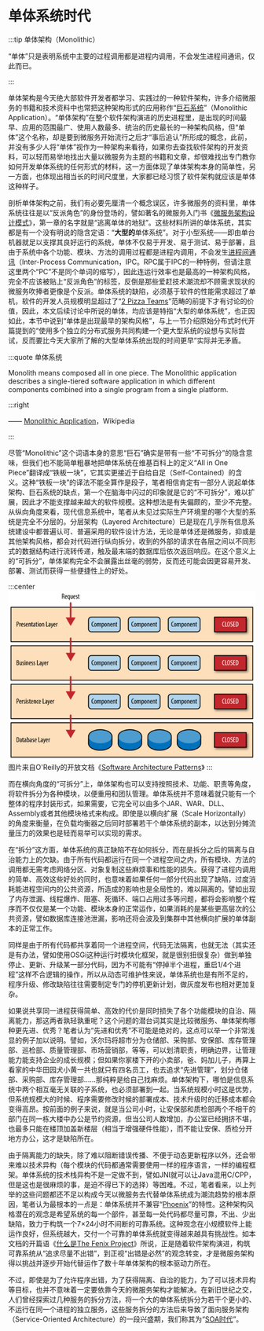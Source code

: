# 单体系统时代

:::tip 单体架构（Monolithic）

“单体”只是表明系统中主要的过程调用都是进程内调用，不会发生进程间通讯，仅此而已。

:::

单体架构是今天绝大部软件开发者都学习、实践过的一种软件架构，许多介绍微服务的书籍和技术资料中也常把这种架构形式的应用称作“[巨石系统](https://en.wikipedia.org/wiki/Monolithic_application)”（Monolithic Application）。“单体架构”在整个软件架构演进的历史进程里，是出现的时间最早、应用的范围最广、使用人数最多、统治的历史最长的一种架构风格，但“单体”这个名称，却是要到微服务开始流行之后才“事后追认”所形成的概念，此前，并没有多少人将“单体”视作为一种架构来看待，如果你去查找软件架构的开发资料，可以轻而易举地找出大量以微服务为主题的书籍和文章，却很难找出专门教你如何开发单体系统的任何形式的材料，这一方面体现了单体架构本身的简单性，另一方面，也体现出相当长的时间尺度里，大家都已经习惯了软件架构就应该是单体这种样子。

剖析单体架构之前，我们有必要先厘清一个概念误区，许多微服务的资料里，单体系统往往是以“反派角色”的身份登场的，譬如著名的微服务入门书《[微服务架构设计模式](https://book.douban.com/subject/33425123/)》，第一章的名字就是“逃离单体的地狱”。这些材料所讲的单体系统，其实都是有一个没有明说的隐含定语：“**大型的**单体系统”。对于小型系统——即由单台机器就足以支撑其良好运行的系统，单体不仅易于开发、易于测试、易于部署，且由于系统中各个功能、模块、方法的调用过程都是进程内调用，不会发生[进程间通讯](https://zh.wikipedia.org/wiki/%E8%A1%8C%E7%A8%8B%E9%96%93%E9%80%9A%E8%A8%8A)（Inter-Process Communication，IPC。RPC属于IPC的一种特例，但请注意这里两个“PC”不是同个单词的缩写），因此连运行效率也是最高的一种架构风格，完全不应该被贴上“反派角色”的标签，反倒是那些爱赶技术潮流却不顾需求现状的微服务吹捧者更像是个反派。单体系统的缺陷，必须基于软件的性能需求超过了单机，软件的开发人员规模明显超过了“[2 Pizza Teams](https://wiki.mbalib.com/wiki/%E4%B8%A4%E4%B8%AA%E6%8A%AB%E8%90%A8%E5%8E%9F%E5%88%99)”范畴的前提下才有讨论的价值，因此，本文后续讨论中所说的单体，均应该是特指“大型的单体系统”，也正因如此，本节中说到“单体是出现最早的架构风格”，与上一节介绍原始分布式时代开篇提到的“使用多个独立的分布式服务共同构建一个更大型系统的设想与实际尝试，反而要比今天大家所了解的大型单体系统出现的时间更早”实际并无矛盾。

:::quote 单体系统

Monolith means composed all in one piece. The Monolithic application describes a single-tiered software application in which different components combined into a single program from a single platform.

:::right 

——  [Monolithic Application](https://en.wikipedia.org/wiki/Monolithic_application)，Wikipedia

:::

尽管“Monolithic”这个词语本身的意思“巨石”确实是带有一些“不可拆分”的隐含意味，但我们也不能简单粗暴地把单体系统在维基百科上的定义“All in One Piece”翻译成“铁板一块”，它其实更接近于自给自足（Self-Contained）的含义。这种“铁板一块”的译法不能全算作是段子，笔者相信肯定有一部分人说起单体架构、巨石系统的缺点，第一个在脑海中闪过的印象就是它的“不可拆分”，难以扩展，因此才不能支撑越来越大的软件规模。这种想法是有失偏颇的，至少不完整。从纵向角度来看，现代信息系统中，笔者从未见过实际生产环境里的哪个大型的系统是完全不分层的。分层架构（Layered Architecture）已是现在几乎所有信息系统建设中都普遍认可、普遍采用的软件设计方法，无论是单体还是微服务，抑或是其他架构风格，都会对代码进行纵向拆分，收到的外部的请求在各层之间以不同形式的数据结构进行流转传递，触及最末端的数据库后依次返回响应。在这个意义上的“可拆分”，单体架构完全不会展露出丝毫的弱势，反而还可能会因更容易开发、部署、测试而获得一些便捷性上的好处。

:::center
![](./images/layed-arch.png)
图片来自O'Reilly的开放文档《[Software Architecture Patterns](https://www.oreilly.com/programming/free/files/software-architecture-patterns.pdf)》
:::

而在横向角度的“可拆分”上，单体架构也可以支持按照技术、功能、职责等角度，将软件拆分为各种模块，以便重用和团队管理。单体系统并不意味着就只能有一个整体的程序封装形式，如果需要，它完全可以由多个JAR、WAR、DLL、Assembly或者其他模块格式来构成。即使是以横向扩展（Scale Horizontally）的角度来衡量，在负载均衡器之后同时部署若干个单体系统的副本，以达到分摊流量压力的效果也是轻而易举可以实现的需求。

在“拆分”这方面，单体系统的真正缺陷不在如何拆分，而在是拆分之后的隔离与自治能力上的欠缺。由于所有代码都运行在同一个进程空间之内，所有模块、方法的调用都无需考虑网络分区、对象复制这些麻烦事和性能的损失。获得了进程内调用的简单、高效这些好处的同时，也意味着如果任何一部分代码出现了缺陷，过度消耗能进程空间内的公共资源，所造成的影响也是全局性的，难以隔离的。譬如出现了内存泄漏、线程爆炸、阻塞、死循环、端口占用过多等问题，都将会影响整个程序而不仅仅是某一个功能、模块本身的正常运作，如果消耗的是某些更高层次的公共资源，譬如数据库连接池泄漏，影响还将会波及到集群中其他横向扩展的单体副本的正常工作。

同样是由于所有代码都共享着同一个进程空间，代码无法隔离，也就无法（其实还是有办法，譬如使用OSGi这种运行时模块化框架，就是很别扭很复杂）做到单独停止、更新、升级某一部分代码，因为不可能有“停掉半个进程，重启1/4个进程”这样不合逻辑的操作，所以从动态可维护性来说，单体系统也是有所不足的，程序升级、修改缺陷往往需要制定专门的停机更新计划，做灰度发布也相对更加复杂。

如果说共享同一进程获得简单、高效的代价是同时损失了各个功能模块的自治、隔离能力，那这两者孰轻孰重呢？这个问题的潜台词其实是比较微服务、单体架构哪种更先进、优秀？笔者认为“先进和优秀”不可能是绝对的，这点可以举一个非常浅显的例子加以说明。譬如，沃尔玛将超市分为仓储部、采购部、安保部、库存管理部、巡检部、质量管理部、市场营销部，等等，可以划清职责，明确边界，让管理能力能支持企业的成长规模；但如果你家楼下开的小卖部，爸、妈加儿子，再算上看家的中华田园犬小黄一共也就只有四名员工，也去追求“先进管理”，划分仓储部、采购部、库存管理部……那纯粹是给自己找麻烦。单体架构下，哪怕是信息系统中两个相互毫无关联的子系统，也必须部署到一起。当系统规模小时这是优势，但系统规模大的时候、程序需要修改时候的部署成本、技术升级时的迁移成本都会变得高昂。按前面的例子来说，就是当公司小时，让安保部和质检部两个不相干的部门在同一栋大楼中办公是节约资源，但当公司人数增加，办公室已经拥挤不堪，也最多只能在楼顶加盖新楼层（相当于增强硬件性能），而不能让安保、质检分开地方办公，这才是缺陷所在。

由于隔离能力的缺失，除了难以阻断错误传播、不便于动态更新程序以外，还会带来难以技术异构（每个模块的代码都通常需要使用一样的程序语言，一样的编程框架。单体系统的技术栈异构不是一定做不到，譬如JNI就可以让Java混用C/CPP，但是这也是很麻烦的事，是迫不得已下的选择）等困难。不过，笔者看来，以上列举的这些问题都还不足以构成今天以微服务去代替单体系统成为潮流趋势的根本原因，笔者认为最根本的一点是：单体系统并不兼容“[Phoenix](/introduction/about-the-fenix-project.html#架构的演进)”的特性。这种架构风格潜在的观念是希望系统的每一个部件，甚至每一处代码都尽量可靠，不出、少出缺陷，致力于构筑一个7×24小时不间断的可靠系统。这种观念在小规模软件上能运作良好，但系统越大，交付一个可靠的单体系统就变得越来越具有挑战性。如本文档的开篇语《[什么是The Fenix Project](/introduction/about-the-fenix-project.html)》所说，正是随着软件架构演进，构筑可靠系统从“追求尽量不出错”，到正视“出错是必然”的观念转变，才是微服务架构得以挑战并逐步开始代替运作了数十年单体架构的根本驱动力所在。

不过，即使是为了允许程序出错，为了获得隔离、自治的能力，为了可以技术异构等目标，也并不意味着一定要依靠今天的微服务架构才能解决。在新旧世纪之交，人们曾经探索过几种服务的拆分方法，将一个大的单体系统拆分为若干个更小的、不运行在同一个进程的独立服务，这些服务拆分的方法后来导致了面向服务架构（Service-Oriented Architecture）的一段兴盛期，我们称其为“[SOA时代](/architecture/architect-history/soa.html)”。